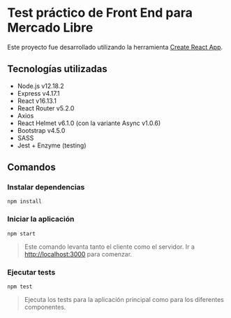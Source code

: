 # Test práctico de Front End para Mercado Libre 

Este proyecto fue desarrollado utilizando la herramienta [Create React App](https://github.com/facebook/create-react-app).

## Tecnologías utilizadas

* Node.js v12.18.2
* Express v4.17.1
* React v16.13.1
* React Router v5.2.0
* Axios 
* React Helmet v6.1.0 (con la variante Async v1.0.6)
* Bootstrap v4.5.0
* SASS
* Jest + Enzyme (testing)

## Comandos

### Instalar dependencias

```
npm install
```

### Iniciar la aplicación

```
npm start
```

> Este comando levanta tanto el cliente como el servidor. Ir a [http://localhost:3000](http://localhost:3000) para comenzar.

### Ejecutar tests

```
npm test
```

> Ejecuta los tests para la aplicación principal como para los diferentes componentes. 